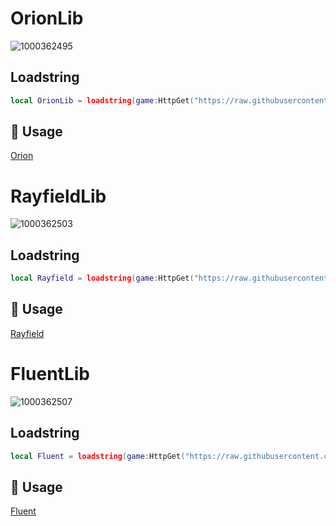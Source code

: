 # OrionLib
![1000362495](https://github.com/user-attachments/assets/dfece8e5-531a-487b-a31d-c4128a6ed549)

## Loadstring
```lua
local OrionLib = loadstring(game:HttpGet("https://raw.githubusercontent.com/Nevcit/UI-Library/main/Loadstring/FluentLib"))()
```

## 📜 Usage

[Orion](https://github.com/Nevcit/UI-Library/blob/main/Usage/Orion/Document.md)
<br/>

# RayfieldLib
![1000362503](https://github.com/user-attachments/assets/f8a28dc1-d0ee-44ed-b597-ca9760f3d9a1)

## Loadstring
```lua
local Rayfield = loadstring(game:HttpGet("https://raw.githubusercontent.com/Nevcit/UI-Library/main/Loadstring/RayfieldLib"))()
```
## 📜 Usage

[Rayfield](https://github.com/Nevcit/UI-Library/blob/main/Usage/Rayfield/Document.md)
<br/>

# FluentLib
![1000362507](https://github.com/user-attachments/assets/26575d6f-aa73-41a1-a5a6-0f603d0c90bd)

## Loadstring
```lua
local Fluent = loadstring(game:HttpGet("https://raw.githubusercontent.com/Nevcit/UI-Library/main/Loadstring/FluentLib"))()
```

## 📜 Usage

[Fluent](https://github.com/Nevcit/UI-Library/blob/main/Usage/Fluent/Document.md)
<br/>


